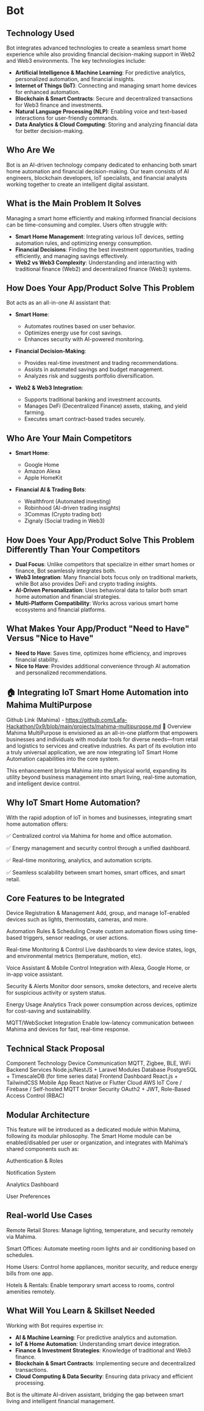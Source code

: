 # Bot

## Technology Used
Bot integrates advanced technologies to create a seamless smart home experience while also providing financial decision-making support in Web2 and Web3 environments. The key technologies include:
- **Artificial Intelligence & Machine Learning**: For predictive analytics, personalized automation, and financial insights.
- **Internet of Things (IoT)**: Connecting and managing smart home devices for enhanced automation.
- **Blockchain & Smart Contracts**: Secure and decentralized transactions for Web3 finance and investments.
- **Natural Language Processing (NLP)**: Enabling voice and text-based interactions for user-friendly commands.
- **Data Analytics & Cloud Computing**: Storing and analyzing financial data for better decision-making.

## Who Are We
Bot is an AI-driven technology company dedicated to enhancing both smart home automation and financial decision-making. Our team consists of AI engineers, blockchain developers, IoT specialists, and financial analysts working together to create an intelligent digital assistant.

## What is the Main Problem It Solves
Managing a smart home efficiently and making informed financial decisions can be time-consuming and complex. Users often struggle with:
- **Smart Home Management**: Integrating various IoT devices, setting automation rules, and optimizing energy consumption.
- **Financial Decisions**: Finding the best investment opportunities, trading efficiently, and managing savings effectively.
- **Web2 vs Web3 Complexity**: Understanding and interacting with traditional finance (Web2) and decentralized finance (Web3) systems.

## How Does Your App/Product Solve This Problem
Bot acts as an all-in-one AI assistant that:
- **Smart Home**:
  - Automates routines based on user behavior.
  - Optimizes energy use for cost savings.
  - Enhances security with AI-powered monitoring.
  
- **Financial Decision-Making**:
  - Provides real-time investment and trading recommendations.
  - Assists in automated savings and budget management.
  - Analyzes risk and suggests portfolio diversification.
  
- **Web2 & Web3 Integration**:
  - Supports traditional banking and investment accounts.
  - Manages DeFi (Decentralized Finance) assets, staking, and yield farming.
  - Executes smart contract-based trades securely.

## Who Are Your Main Competitors
- **Smart Home**:
  - Google Home
  - Amazon Alexa
  - Apple HomeKit
  
- **Financial AI & Trading Bots**:
  - Wealthfront (Automated investing)
  - Robinhood (AI-driven trading insights)
  - 3Commas (Crypto trading bot)
  - Zignaly (Social trading in Web3)

## How Does Your App/Product Solve This Problem Differently Than Your Competitors
- **Dual Focus**: Unlike competitors that specialize in either smart homes or finance, Bot seamlessly integrates both.
- **Web3 Integration**: Many financial bots focus only on traditional markets, while Bot also provides DeFi and crypto trading insights.
- **AI-Driven Personalization**: Uses behavioral data to tailor both smart home automation and financial strategies.
- **Multi-Platform Compatibility**: Works across various smart home ecosystems and financial platforms.

## What Makes Your App/Product "Need to Have" Versus "Nice to Have"
- **Need to Have**: Saves time, optimizes home efficiency, and improves financial stability.
- **Nice to Have**: Provides additional convenience through AI automation and personalized recommendations.

## 🏠 Integrating IoT Smart Home Automation into Mahima MultiPurpose
Github Link (Mahima) - https://github.com/Lafa-Hackathon/0x9/blob/main/projects/mahima-multipurpose.md
📌 Overview
Mahima MultiPurpose is envisioned as an all-in-one platform that empowers businesses and individuals with modular tools for diverse needs—from retail and logistics to services and creative industries. As part of its evolution into a truly universal application, we are now integrating IoT Smart Home Automation capabilities into the core system.

This enhancement brings Mahima into the physical world, expanding its utility beyond business management into smart living, real-time automation, and intelligent device control.

## Why IoT Smart Home Automation?
With the rapid adoption of IoT in homes and businesses, integrating smart home automation offers:

✅ Centralized control via Mahima for home and office automation.

✅ Energy management and security control through a unified dashboard.

✅ Real-time monitoring, analytics, and automation scripts.

✅ Seamless scalability between smart homes, smart offices, and smart retail.

## Core Features to be Integrated
Device Registration & Management
Add, group, and manage IoT-enabled devices such as lights, thermostats, cameras, and more.

Automation Rules & Scheduling
Create custom automation flows using time-based triggers, sensor readings, or user actions.

Real-time Monitoring & Control
Live dashboards to view device states, logs, and environmental metrics (temperature, motion, etc).

Voice Assistant & Mobile Control
Integration with Alexa, Google Home, or in-app voice assistant.

Security & Alerts
Monitor door sensors, smoke detectors, and receive alerts for suspicious activity or system status.

Energy Usage Analytics
Track power consumption across devices, optimize for cost-saving and sustainability.

MQTT/WebSocket Integration
Enable low-latency communication between Mahima and devices for fast, real-time response.

## Technical Stack Proposal

Component	Technology
Device Communication	MQTT, Zigbee, BLE, WiFi
Backend Services	Node.js/NestJS + Laravel Modules
Database	PostgreSQL + TimescaleDB (for time series data)
Frontend Dashboard	React.js + TailwindCSS
Mobile App	React Native or Flutter
Cloud	AWS IoT Core / Firebase / Self-hosted MQTT broker
Security	OAuth2 + JWT, Role-Based Access Control (RBAC)

## Modular Architecture
This feature will be introduced as a dedicated module within Mahima, following its modular philosophy. The Smart Home module can be enabled/disabled per user or organization, and integrates with Mahima’s shared components such as:

Authentication & Roles

Notification System

Analytics Dashboard

User Preferences

## Real-world Use Cases
Remote Retail Stores: Manage lighting, temperature, and security remotely via Mahima.

Smart Offices: Automate meeting room lights and air conditioning based on schedules.

Home Users: Control home appliances, monitor security, and reduce energy bills from one app.

Hotels & Rentals: Enable temporary smart access to rooms, control amenities remotely.


## What Will You Learn & Skillset Needed
Working with Bot requires expertise in:
- **AI & Machine Learning**: For predictive analytics and automation.
- **IoT & Home Automation**: Understanding smart device integration.
- **Finance & Investment Strategies**: Knowledge of traditional and Web3 finance.
- **Blockchain & Smart Contracts**: Implementing secure and decentralized transactions.
- **Cloud Computing & Data Security**: Ensuring data privacy and efficient processing.

Bot is the ultimate AI-driven assistant, bridging the gap between smart living and intelligent financial management.


